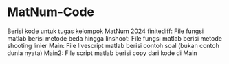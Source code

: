 # MatNum-Code
Berisi kode untuk tugas kelompok MatNum 2024
finitediff: File fungsi matlab berisi metode beda hingga
linshoot: File fungsi matlab berisi metode shooting linier
Main: File livescript matlab berisi contoh soal (bukan contoh dunia nyata)
Main2: File script matlab berisi copy dari kode di Main
